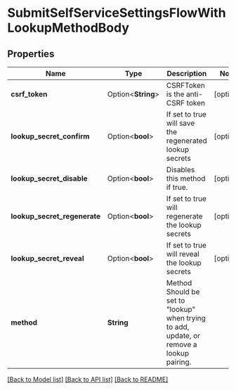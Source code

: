 # SubmitSelfServiceSettingsFlowWithLookupMethodBody

## Properties

Name | Type | Description | Notes
------------ | ------------- | ------------- | -------------
**csrf_token** | Option<**String**> | CSRFToken is the anti-CSRF token | [optional]
**lookup_secret_confirm** | Option<**bool**> | If set to true will save the regenerated lookup secrets | [optional]
**lookup_secret_disable** | Option<**bool**> | Disables this method if true. | [optional]
**lookup_secret_regenerate** | Option<**bool**> | If set to true will regenerate the lookup secrets | [optional]
**lookup_secret_reveal** | Option<**bool**> | If set to true will reveal the lookup secrets | [optional]
**method** | **String** | Method  Should be set to \"lookup\" when trying to add, update, or remove a lookup pairing. | 

[[Back to Model list]](../README.md#documentation-for-models) [[Back to API list]](../README.md#documentation-for-api-endpoints) [[Back to README]](../README.md)


